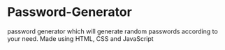 # Password-Generator
password generator which will generate random passwords according to your need. Made using HTML, CSS and JavaScript
